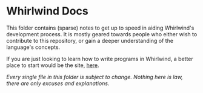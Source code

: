 # Whirlwind Docs

This folder contains (sparse) notes to get up to speed in aiding Whirlwind's development process. It is mostly geared towards people who either wish to contribute to this repository, or gain a deeper understanding of the language's concepts.

If you are just looking to learn how to write programs in Whirlwind, a better place to start would be the site, [here](http://whirlwind.lang.vercel.app).

_Every single file in this folder is subject to change. Nothing here is law, there are only excuses and explanations._
